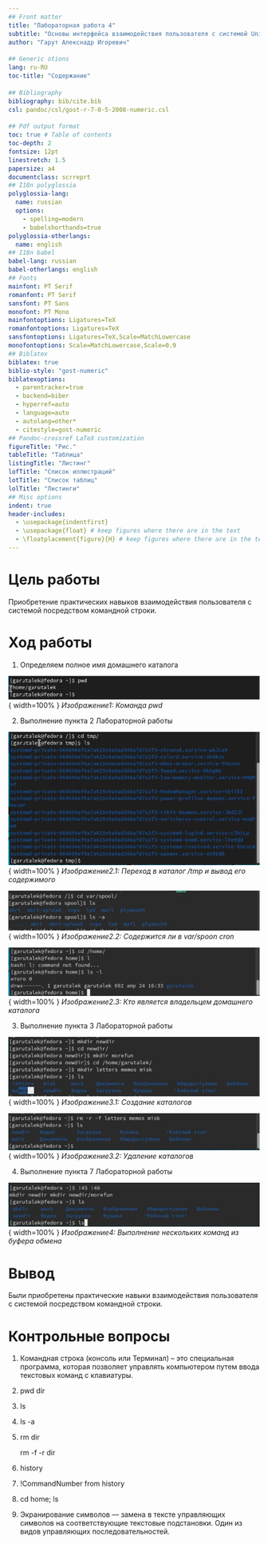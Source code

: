 ```yaml
---
## Front matter
title: "Лабораторная работа 4"
subtitle: "Основы интерфейса взаимодействия пользователя с системой Unix на уровне командной строки"
author: "Гарут Алекснадр Игоревич"

## Generic otions
lang: ru-RU
toc-title: "Содержание"

## Bibliography
bibliography: bib/cite.bib
csl: pandoc/csl/gost-r-7-0-5-2008-numeric.csl

## Pdf output format
toc: true # Table of contents
toc-depth: 2
fontsize: 12pt
linestretch: 1.5
papersize: a4
documentclass: scrreprt
## I18n polyglossia
polyglossia-lang:
  name: russian
  options:
	- spelling=modern
	- babelshorthands=true
polyglossia-otherlangs:
  name: english
## I18n babel
babel-lang: russian
babel-otherlangs: english
## Fonts
mainfont: PT Serif
romanfont: PT Serif
sansfont: PT Sans
monofont: PT Mono
mainfontoptions: Ligatures=TeX
romanfontoptions: Ligatures=TeX
sansfontoptions: Ligatures=TeX,Scale=MatchLowercase
monofontoptions: Scale=MatchLowercase,Scale=0.9
## Biblatex
biblatex: true
biblio-style: "gost-numeric"
biblatexoptions:
  - parentracker=true
  - backend=biber
  - hyperref=auto
  - language=auto
  - autolang=other*
  - citestyle=gost-numeric
## Pandoc-crossref LaTeX customization
figureTitle: "Рис."
tableTitle: "Таблица"
listingTitle: "Листинг"
lofTitle: "Список иллюстраций"
lotTitle: "Список таблиц"
lolTitle: "Листинги"
## Misc options
indent: true
header-includes:
  - \usepackage{indentfirst}
  - \usepackage{float} # keep figures where there are in the text
  - \floatplacement{figure}{H} # keep figures where there are in the text
---
```


# Цель работы

Приобретение практических навыков взаимодействия пользователя с системой посредством командной строки.

# Ход работы

1. Определяем полное имя домашнего каталога

![Image1](image/1.png){ width=100% }
*Изображение1: Команда pwd*

2. Выполнение пункта 2 Лабораторной работы

![Image2.1](image/2_1.png){ width=100% }
*Изображение2.1: Переход в каталог /tmp и вывод его содержимого*

![Image2.2](image/2_2.png){ width=100% }
*Изображение2.2: Содержится ли в var/spoon cron*

![Image2.3](image/2_3.png){ width=100% }
*Изображение2.3: Кто является владельцем домашнего каталога*

3. Выполнение пункта 3 Лабораторной работы

![Image3.1](image/3_1.png){ width=100% }
*Изображение3.1: Создание каталогов*

![Image3.2](image/3_2.png){ width=100% }
*Изображение3.2: Удаление каталогов*

4. Выполнение пункта 7 Лабораторной работы

![Image4](image/4.png){ width=100% }
*Изображение4: Выполнение нескольких команд из буфера обмена*

# Вывод

Были приобретены практические навыки взаимодействия пользователя с системой посредством командной строки.

# Контрольные вопросы

1. Командная строка (консоль или Терминал) – это специальная программа, которая позволяет управлять компьютером путем ввода текстовых команд с клавиатуры.

2. pwd dir

3. ls

4. ls -a

5. rm dir

   rm -f -r dir

6. history

7. !CommandNumber from history

8. cd home; ls

9. Экранирование символов — замена в тексте управляющих символов на соответствующие текстовые подстановки. Один из видов управляющих последовательностей.
